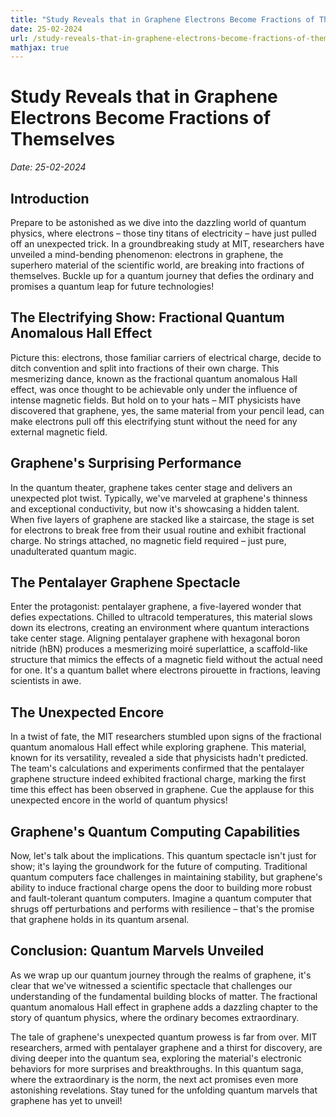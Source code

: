 ```yaml
---
title: "Study Reveals that in Graphene Electrons Become Fractions of Themselves"
date: 25-02-2024
url: /study-reveals-that-in-graphene-electrons-become-fractions-of-themselves/
mathjax: true
---
```

# Study Reveals that in Graphene Electrons Become Fractions of Themselves

*Date: 25-02-2024*

## Introduction

Prepare to be astonished as we dive into the dazzling world of quantum physics, where electrons – those tiny titans of electricity – have just pulled off an unexpected trick. In a groundbreaking study at MIT, researchers have unveiled a mind-bending phenomenon: electrons in graphene, the superhero material of the scientific world, are breaking into fractions of themselves. Buckle up for a quantum journey that defies the ordinary and promises a quantum leap for future technologies!

## The Electrifying Show: Fractional Quantum Anomalous Hall Effect

Picture this: electrons, those familiar carriers of electrical charge, decide to ditch convention and split into fractions of their own charge. This mesmerizing dance, known as the fractional quantum anomalous Hall effect, was once thought to be achievable only under the influence of intense magnetic fields. But hold on to your hats – MIT physicists have discovered that graphene, yes, the same material from your pencil lead, can make electrons pull off this electrifying stunt without the need for any external magnetic field.

## Graphene's Surprising Performance

In the quantum theater, graphene takes center stage and delivers an unexpected plot twist. Typically, we've marveled at graphene's thinness and exceptional conductivity, but now it's showcasing a hidden talent. When five layers of graphene are stacked like a staircase, the stage is set for electrons to break free from their usual routine and exhibit fractional charge. No strings attached, no magnetic field required – just pure, unadulterated quantum magic.

## The Pentalayer Graphene Spectacle

Enter the protagonist: pentalayer graphene, a five-layered wonder that defies expectations. Chilled to ultracold temperatures, this material slows down its electrons, creating an environment where quantum interactions take center stage. Aligning pentalayer graphene with hexagonal boron nitride (hBN) produces a mesmerizing moiré superlattice, a scaffold-like structure that mimics the effects of a magnetic field without the actual need for one. It's a quantum ballet where electrons pirouette in fractions, leaving scientists in awe.

## The Unexpected Encore

In a twist of fate, the MIT researchers stumbled upon signs of the fractional quantum anomalous Hall effect while exploring graphene. This material, known for its versatility, revealed a side that physicists hadn't predicted. The team's calculations and experiments confirmed that the pentalayer graphene structure indeed exhibited fractional charge, marking the first time this effect has been observed in graphene. Cue the applause for this unexpected encore in the world of quantum physics!

## Graphene's Quantum Computing Capabilities

Now, let's talk about the implications. This quantum spectacle isn't just for show; it's laying the groundwork for the future of computing. Traditional quantum computers face challenges in maintaining stability, but graphene's ability to induce fractional charge opens the door to building more robust and fault-tolerant quantum computers. Imagine a quantum computer that shrugs off perturbations and performs with resilience – that's the promise that graphene holds in its quantum arsenal.

## Conclusion: Quantum Marvels Unveiled

As we wrap up our quantum journey through the realms of graphene, it's clear that we've witnessed a scientific spectacle that challenges our understanding of the fundamental building blocks of matter. The fractional quantum anomalous Hall effect in graphene adds a dazzling chapter to the story of quantum physics, where the ordinary becomes extraordinary.

The tale of graphene's unexpected quantum prowess is far from over. MIT researchers, armed with pentalayer graphene and a thirst for discovery, are diving deeper into the quantum sea, exploring the material's electronic behaviors for more surprises and breakthroughs. In this quantum saga, where the extraordinary is the norm, the next act promises even more astonishing revelations. Stay tuned for the unfolding quantum marvels that graphene has yet to unveil!

